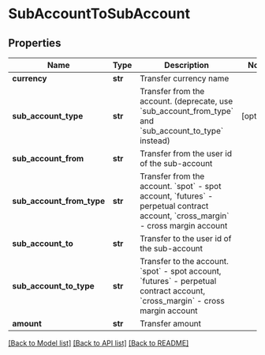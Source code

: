 # SubAccountToSubAccount

## Properties
Name | Type | Description | Notes
------------ | ------------- | ------------- | -------------
**currency** | **str** | Transfer currency name | 
**sub_account_type** | **str** | Transfer from the account. (deprecate, use &#x60;sub_account_from_type&#x60; and &#x60;sub_account_to_type&#x60; instead) | [optional] 
**sub_account_from** | **str** | Transfer from the user id of the sub-account | 
**sub_account_from_type** | **str** | Transfer from the account.  &#x60;spot&#x60; - spot account, &#x60;futures&#x60; - perpetual contract account, &#x60;cross_margin&#x60; - cross margin account | 
**sub_account_to** | **str** | Transfer to the user id of the sub-account | 
**sub_account_to_type** | **str** | Transfer to the account.  &#x60;spot&#x60; - spot account, &#x60;futures&#x60; - perpetual contract account, &#x60;cross_margin&#x60; - cross margin account | 
**amount** | **str** | Transfer amount | 

[[Back to Model list]](../README.md#documentation-for-models) [[Back to API list]](../README.md#documentation-for-api-endpoints) [[Back to README]](../README.md)



